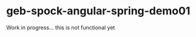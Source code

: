 geb-spock-angular-spring-demo01
===============================
Work in progress... this is not functional yet
